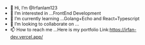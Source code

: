 - 👋 Hi, I’m @Irfanlam123
- 👀 I’m interested in ...FrontEnd Development
- 🌱 I’m currently learning ...Golang+Echo  and React+Typescript
- 💞️ I’m looking to collaborate on ...
- 📫 How to reach me ...Here is my portfolio Link:https://irfan-dev.vercel.app/ 
<!---
Irfanlam123/Irfanlam123 is a ✨ special ✨ repository because its `README.md` (this file) appears on your GitHub profile.
You can click the Preview link to take a look at your changes.
--->
